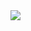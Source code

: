 <img align="right" src="https://github.com/dp2genius/dp2genius/assets/144485411/2adafbef-d1e3-487a-bda9-5e974991e1ea">
